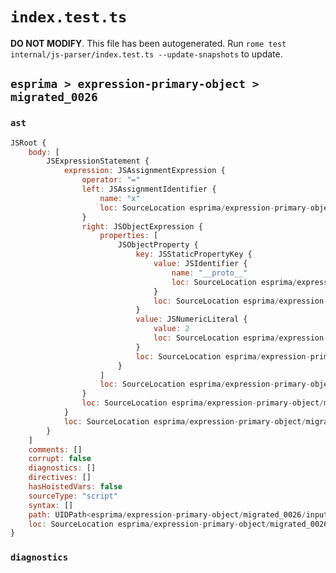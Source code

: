 # `index.test.ts`

**DO NOT MODIFY**. This file has been autogenerated. Run `rome test internal/js-parser/index.test.ts --update-snapshots` to update.

## `esprima > expression-primary-object > migrated_0026`

### `ast`

```javascript
JSRoot {
	body: [
		JSExpressionStatement {
			expression: JSAssignmentExpression {
				operator: "="
				left: JSAssignmentIdentifier {
					name: "x"
					loc: SourceLocation esprima/expression-primary-object/migrated_0026/input.js 1:0-1:1 (x)
				}
				right: JSObjectExpression {
					properties: [
						JSObjectProperty {
							key: JSStaticPropertyKey {
								value: JSIdentifier {
									name: "__proto__"
									loc: SourceLocation esprima/expression-primary-object/migrated_0026/input.js 1:6-1:15 (__proto__)
								}
								loc: SourceLocation esprima/expression-primary-object/migrated_0026/input.js 1:6-1:15
							}
							value: JSNumericLiteral {
								value: 2
								loc: SourceLocation esprima/expression-primary-object/migrated_0026/input.js 1:17-1:18
							}
							loc: SourceLocation esprima/expression-primary-object/migrated_0026/input.js 1:6-1:18
						}
					]
					loc: SourceLocation esprima/expression-primary-object/migrated_0026/input.js 1:4-1:20
				}
				loc: SourceLocation esprima/expression-primary-object/migrated_0026/input.js 1:0-1:20
			}
			loc: SourceLocation esprima/expression-primary-object/migrated_0026/input.js 1:0-1:20
		}
	]
	comments: []
	corrupt: false
	diagnostics: []
	directives: []
	hasHoistedVars: false
	sourceType: "script"
	syntax: []
	path: UIDPath<esprima/expression-primary-object/migrated_0026/input.js>
	loc: SourceLocation esprima/expression-primary-object/migrated_0026/input.js 1:0-1:20
}
```

### `diagnostics`

```

```
